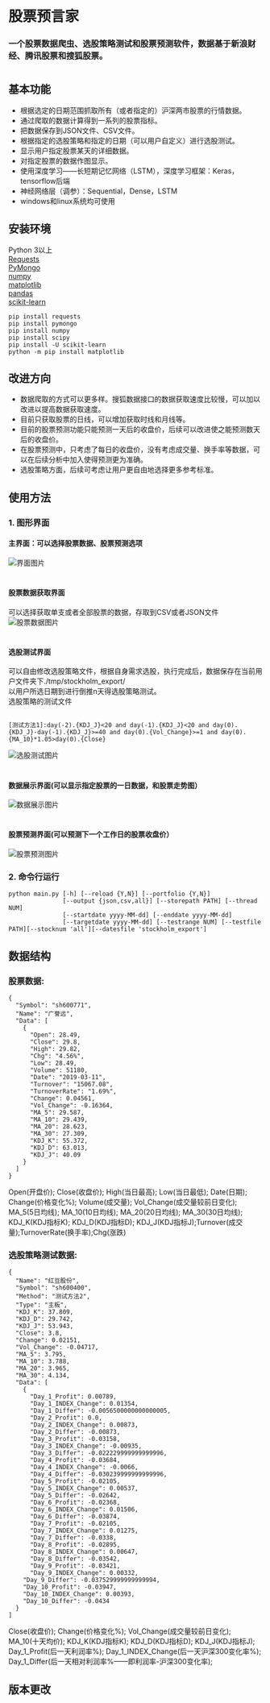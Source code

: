 股票预言家
=======
### 一个股票数据爬虫、选股策略测试和股票预测软件，数据基于新浪财经、腾讯股票和搜狐股票。
#
基本功能
-------------
* 根据选定的日期范围抓取所有（或者指定的）沪深两市股票的行情数据。
* 通过爬取的数据计算得到一系列的股票指标。
* 把数据保存到JSON文件、CSV文件。
* 根据指定的选股策略和指定的日期（可以用户自定义）进行选股测试。
* 显示用户指定股票某天的详细数据。
* 对指定股票的数据作图显示。
* 使用深度学习——长短期记忆网络（LSTM），深度学习框架：Keras，tensorflow后端
* 神经网络层（调参）：Sequential，Dense，LSTM
* windows和linux系统均可使用<br>

安装环境
-------------
Python 3以上<br>
[Requests](http://www.python-requests.org/en/latest/)<br>
[PyMongo](http://api.mongodb.org/python/current/installation.html)<br>
[numpy](http://www.numpy.org/)<br>
[matplotlib](https://matplotlib.org/)<br>
[pandas](http://pandas.pydata.org/)<br>
[scikit-learn](https://scikit-learn.org/stable/)<br>

```shell
pip install requests
pip install pymongo
pip install numpy
pip install scipy
pip install -U scikit-learn 
python -m pip install matplotlib
```

改进方向
-------------
* 数据爬取的方式可以更多样。搜狐数据接口的数据获取速度比较慢，可以加以改进以提高数据获取速度。<br>
* 目前只获取股票的日线，可以增加获取时线和月线等。<br>
* 目前的股票预测功能只能预测一天后的收盘价，后续可以改进使之能预测数天后的收盘价。<br>
* 在股票预测中，只考虑了每日的收盘价，没有考虑成交量、换手率等数据，可以在后续分析中加入使得预测更为准确。<br>
* 选股策略方面，后续可考虑让用户更自由地选择更多参考标准。<br>

使用方法
-------------
### 1. 图形界面<br>
#### 主界面：可以选择股票数据、股票预测选项
![界面图片](./interface.png)<br>
#
#### 股票数据获取界面
可以选择获取单支或者全部股票的数据，存取到CSV或者JSON文件
![股票数据图片](./interface2.png)<br>
#
#### 选股测试界面
可以自由修改选股策略文件，根据自身需求选股，执行完成后，数据保存在当前用户文件夹下./tmp/stockholm_export/<br>以用户所选日期到进行倒推n天得选股策略测试。<br>选股策略的测试文件<br>
```shell

[测试方法1]:day(-2).{KDJ_J}<20 and day(-1).{KDJ_J}<20 and day(0).{KDJ_J}-day(-1).{KDJ_J}>=40 and day(0).{Vol_Change}>=1 and day(0).{MA_10}*1.05>day(0).{Close}
```
![选股测试图片](./interface3.png)<br>
#
#### 数据展示界面(可以显示指定股票的一日数据，和股票走势图）<br>
![数据展示图片](./interface4.png)<br>
#
#### 股票预测界面(可以预测下一个工作日的股票收盘价）<br>
![股票预测图片](./interface5.png)<br>

### 2. 命令行运行<br>
```shell
python main.py [-h] [--reload {Y,N}] [--portfolio {Y,N}] 
               [--output {json,csv,all}] [--storepath PATH] [--thread NUM] 
               [--startdate yyyy-MM-dd] [--enddate yyyy-MM-dd] 
               [--targetdate yyyy-MM-dd] [--testrange NUM] [--testfile PATH][--stocknum 'all'][--datesfile 'stockholm_export']
```

数据结构
-------------
### 股票数据:
```shell 
{
  "Symbol": "sh600771",
  "Name": "广誉远",
  "Data": [
    {
      "Open": 28.49,
      "Close": 29.8,
      "High": 29.82,
      "Chg": "4.56%",
      "Low": 28.49,
      "Volume": 51180,
      "Date": "2019-03-11",
      "Turnover": "15067.08",
      "TurnoverRate": "1.69%",
      "Change": 0.04561,
      "Vol_Change": -0.16364,
      "MA_5": 29.587,
      "MA_10": 29.439,
      "MA_20": 28.623,
      "MA_30": 27.309,
      "KDJ_K": 55.372,
      "KDJ_D": 63.013,
      "KDJ_J": 40.09
    }
  ]
}
```
Open(开盘价); Close(收盘价); High(当日最高); Low(当日最低); Date(日期); Change(价格变化%); Volume(成交量); Vol_Change(成交量较前日变化); MA_5(5日均线); MA_10(10日均线); MA_20(20日均线); MA_30(30日均线); KDJ_K(KDJ指标K); KDJ_D(KDJ指标D); KDJ_J(KDJ指标J);Turnover(成交量);TurnoverRate(换手率);Chg(涨跌) <br>

### 选股策略测试数据:
```shell
{
  "Name": "红豆股份",
  "Symbol": "sh600400",
  "Method": "测试方法2",
  "Type": "主板",
  "KDJ_K": 37.809,
  "KDJ_D": 29.742,
  "KDJ_J": 53.943,
  "Close": 3.8,
  "Change": 0.02151,
  "Vol_Change": -0.04717,
  "MA_5": 3.795,
  "MA_10": 3.788,
  "MA_20": 3.965,
  "MA_30": 4.134,
  "Data": [
    {
      "Day_1_Profit": 0.00789,
      "Day_1_INDEX_Change": 0.01354,
      "Day_1_Differ": -0.0056500000000000005,
      "Day_2_Profit": 0.0,
      "Day_2_INDEX_Change": 0.00873,
      "Day_2_Differ": -0.00873,
      "Day_3_Profit": -0.03158,
      "Day_3_INDEX_Change": -0.00935,
      "Day_3_Differ": -0.022229999999999996,
      "Day_4_Profit": -0.03684,
      "Day_4_INDEX_Change": -0.0066,
      "Day_4_Differ": -0.030239999999999996,
      "Day_5_Profit": -0.02105,
      "Day_5_INDEX_Change": 0.00537,
      "Day_5_Differ": -0.02642,
      "Day_6_Profit": -0.02368,
      "Day_6_INDEX_Change": 0.01506,
      "Day_6_Differ": -0.03874,
      "Day_7_Profit": -0.02105,
      "Day_7_INDEX_Change": 0.01275,
      "Day_7_Differ": -0.0338,
      "Day_8_Profit": -0.02895,
      "Day_8_INDEX_Change": 0.00647,
      "Day_8_Differ": -0.03542,
      "Day_9_Profit": -0.03421,
      "Day_9_INDEX_Change": 0.00332,
    "Day_9_Differ": -0.037529999999999994,
    "Day_10_Profit": -0.03947,
    "Day_10_INDEX_Change": 0.00393,
    "Day_10_Differ": -0.0434
  }
]
```
Close(收盘价); Change(价格变化%); Vol_Change(成交量较前日变化); MA_10(十天均价); KDJ_K(KDJ指标K); KDJ_D(KDJ指标D); KDJ_J(KDJ指标J); Day_1_Profit(后一天利润率%); Day_1_INDEX_Change(后一天沪深300变化率%); Day_1_Differ(后一天相对利润率%——即利润率-沪深300变化率); 

版本更改
------------




